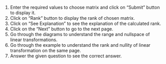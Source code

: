 1. Enter the required values to choose matrix and click on “Submit” button to display it.
2. Click on “Rank” button to display the rank of chosen matrix.
3. Click on “See Explanation” to see the explanation of the calculated rank.
4. Click on the “Next” button to go to the next page.
5. Go through the diagrams to understand the range and nullspace of linear transformations.
6. Go through the example to understand the rank and nullity of linear transformation on the same page.
7. Answer the given question to see the correct answer.
